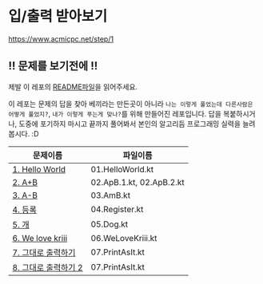 # 입/출력 받아보기

https://www.acmicpc.net/step/1

## :bangbang: 문제를 보기전에 :bangbang:
제발 이 레포의 [README파일](https://github.com/opnay/KotlinAlgorithm/blob/master/README.md)을 읽어주세요.

이 레포는 문제의 답을 찾아 베끼라는 만든곳이 아니라 `나는 이렇게 풀었는데 다른사람은 어떻게 풀었지?`, `내가 이렇게 푸는게 맞나?`를 위해 만들어진 레포입니다.
답을 복붙하시거나, 도중에 포기하지 마시고 끝까지 풀어봐서 본인의 알고리듬 프로그래밍 실력을 늘려봅시다. :D

| 문제이름                                                      | 파일이름                   |
| --------------------------------------------------------- | ---------------------- |
| [1. Hello World](https://www.acmicpc.net/problem/2557)    | 01.HelloWorld.kt        |
| [2. A+B](https://www.acmicpc.net/problem/1000)            | 02.ApB.1.kt, 02.ApB.2.kt |
| [3. A-B](https://www.acmicpc.net/problem/1001)            | 03.AmB.kt               |
| [4. 등록](https://www.acmicpc.net/problem/7287)             | 04.Register.kt          |
| [5. 개](https://www.acmicpc.net/problem/10172)             | 05.Dog.kt               |
| [6. We love kriii](https://www.acmicpc.net/problem/10718) | 06.WeLoveKriii.kt       |
| [7. 그대로 출력하기](https://www.acmicpc.net/problem/11718)      | 07.PrintAsIt.kt         |
| [8. 그대로 출력하기 2](https://www.acmicpc.net/problem/11719)    | 07.PrintAsIt.kt         |
